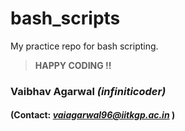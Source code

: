 # bash_scripts
My practice repo for bash scripting.

> **HAPPY CODING !!**
 
### Vaibhav Agarwal *(infiniticoder)*
#### (Contact: *vaiagarwal96@iitkgp.ac.in* )
